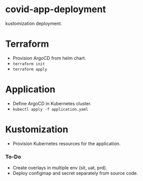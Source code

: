 # covid-app-deployment
kustomization deployment.

# Terraform
- Provision ArgoCD from helm chart.
- ```terraform init```
- ```terraform apply```

# Application
- Define ArgoCD in Kubernetes cluster.
- ```kubectl apply -f application.yaml```

# Kustomization
- Provision Kubernetes resources for the application.

### To-Do
- Create overlays in multiple env (sit, uat, prd).
- Deploy configmap and secret separately from source code.
